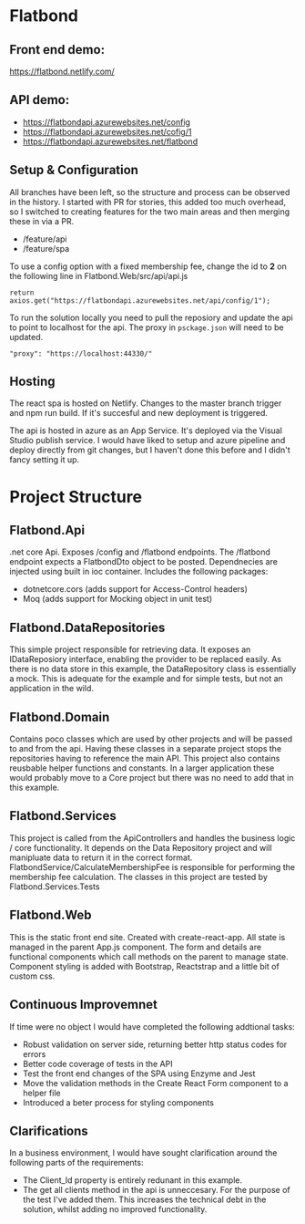 # Flatbond
## Front end demo: 
https://flatbond.netlify.com/
## API demo: 
- https://flatbondapi.azurewebsites.net/config
- https://flatbondapi.azurewebsites.net/cofig/1
- https://flatbondapi.azurewebsites.net/flatbond

## Setup & Configuration
All branches have been left, so the structure and process can be observed in the history. I started with PR for stories, this added too much overhead, so I switched to creating features for the two main areas and then merging these in via a PR.
- /feature/api
- /feature/spa

To use a config option with a fixed membership fee, change the id to **2** on the following line in Flatbond.Web/src/api/api.js

`return axios.get("https://flatbondapi.azurewebsites.net/api/config/1");`

To run the solution locally you need to pull the reposiory and update the api to point to localhost for the api. The proxy in `psckage.json` will need to be updated.

`"proxy": "https://localhost:44330/"`


## Hosting
The react spa is hosted on Netlify. Changes to the master branch trigger and npm run build. If it's succesful and new deployment is triggered.

The api is hosted in azure as an App Service. It's deployed via the Visual Studio publish service. I would have liked to setup and azure pipeline and deploy directly from git changes, but I haven't done this before and I didn't fancy setting it up.

# Project Structure

## Flatbond.Api
.net core Api. Exposes /config and /flatbond endpoints. The /flatbond endpoint expects a FlatbondDto object to be posted. Dependnecies are injected using built in ioc container. Includes the following packages:
- dotnetcore.cors (adds support for Access-Control headers)
- Moq (adds support for Mocking object in unit test)

## Flatbond.DataRepositories
This simple project responsible for retrieving data. It exposes an IDataReposiory interface, enabling the provider to be replaced easily. As there is no data store in this example, the DataRepository class is essentially a mock. This is adequate for the example and for simple tests, but not an application in the wild.

## Flatbond.Domain
Contains poco classes which are used by other projects and will be passed to and from the api. Having these classes in a separate project stops the repositories having to reference the main API.
This project also contains reusbable helper functions and constants. In a larger application these would probably move to a Core project but there was no need to add that in this example.

## Flatbond.Services
This project is called from the ApiControllers and handles the business logic / core functionality. It depends on the Data Repository project and will manipluate data to return it in the correct format.
FlatbondService/CalculateMembershipFee is responsible for performing the membership fee calculation. 
The classes in this project are tested by Flatbond.Services.Tests

## Flatbond.Web
This is the static front end site. Created with create-react-app. All state is managed in the parent App.js component. The form and details are functional components which call methods on the parent to manage state. Component styling is added with Bootstrap, Reactstrap and a little bit of custom css.

## Continuous Improvemnet
If time were no object I would have completed the following addtional tasks:
- Robust validation on server side, returning better http status codes for errors
- Better code coverage of tests in the API
- Test the front end changes of the SPA using Enzyme and Jest
- Move the validation methods in the Create React Form component to a helper file
- Introduced a beter process for styling components

## Clarifications
In a business environment, I would have sought clarification around the following parts of the requirements: 
- The Client_Id property is entirely redunant in this example. 
- The get all clients method in the api is unneccesary. 
For the purpose of the test I've added them. This increases the technical debt in the solution, whilst adding no improved functionality.
